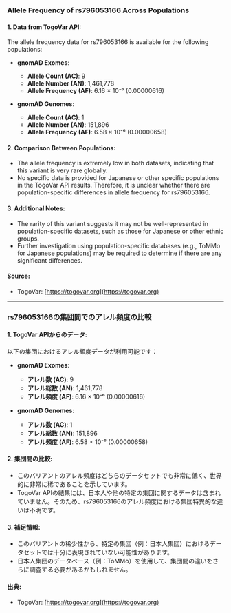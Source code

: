 ### Allele Frequency of rs796053166 Across Populations

#### 1. Data from TogoVar API:
The allele frequency data for rs796053166 is available for the following populations:

- **gnomAD Exomes**:
  - **Allele Count (AC)**: 9
  - **Allele Number (AN)**: 1,461,778
  - **Allele Frequency (AF)**: 6.16 × 10⁻⁶ (0.00000616)

- **gnomAD Genomes**:
  - **Allele Count (AC)**: 1
  - **Allele Number (AN)**: 151,896
  - **Allele Frequency (AF)**: 6.58 × 10⁻⁶ (0.00000658)

#### 2. Comparison Between Populations:
- The allele frequency is extremely low in both datasets, indicating that this variant is very rare globally.
- No specific data is provided for Japanese or other specific populations in the TogoVar API results. Therefore, it is unclear whether there are population-specific differences in allele frequency for rs796053166.

#### 3. Additional Notes:
- The rarity of this variant suggests it may not be well-represented in population-specific datasets, such as those for Japanese or other ethnic groups.
- Further investigation using population-specific databases (e.g., ToMMo for Japanese populations) may be required to determine if there are any significant differences.

#### Source:
- TogoVar: [https://togovar.org](https://togovar.org)

---

### rs796053166の集団間でのアレル頻度の比較

#### 1. TogoVar APIからのデータ:
以下の集団におけるアレル頻度データが利用可能です：

- **gnomAD Exomes**:
  - **アレル数 (AC)**: 9
  - **アレル総数 (AN)**: 1,461,778
  - **アレル頻度 (AF)**: 6.16 × 10⁻⁶ (0.00000616)

- **gnomAD Genomes**:
  - **アレル数 (AC)**: 1
  - **アレル総数 (AN)**: 151,896
  - **アレル頻度 (AF)**: 6.58 × 10⁻⁶ (0.00000658)

#### 2. 集団間の比較:
- このバリアントのアレル頻度はどちらのデータセットでも非常に低く、世界的に非常に稀であることを示しています。
- TogoVar APIの結果には、日本人や他の特定の集団に関するデータは含まれていません。そのため、rs796053166のアレル頻度における集団特異的な違いは不明です。

#### 3. 補足情報:
- このバリアントの稀少性から、特定の集団（例：日本人集団）におけるデータセットでは十分に表現されていない可能性があります。
- 日本人集団のデータベース（例：ToMMo）を使用して、集団間の違いをさらに調査する必要があるかもしれません。

#### 出典:
- TogoVar: [https://togovar.org](https://togovar.org)